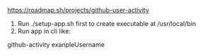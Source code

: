 https://roadmap.sh/projects/github-user-activity

1. Run ./setup-app.sh first to create executable at /usr/local/bin
2. Run app in cli like:

github-activity exanpleUsername

